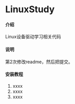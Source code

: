 # LinuxStudy

#### 介绍
Linux设备驱动学习相关代码

#### 说明
第2次修改readme，然后把提交。

#### 安装教程

1.  xxxx
2.  xxxx
3.  xxxx


